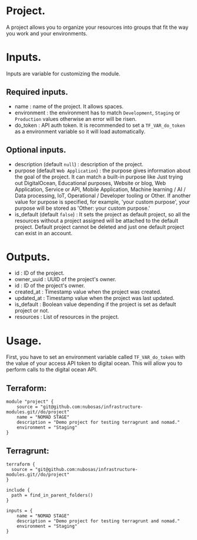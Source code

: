 # Project.

A project allows you to organize your resources into groups that fit the way you work and your environments.

# Inputs.

Inputs are variable for customizing the module. 

## Required inputs.

- name : name of the project. It allows spaces.
- environment : the environment has to match `Development`, `Staging` or `Production` values otherwise an error will be risen. 
- do_token : API auth token. It is recommended to set a `TF_VAR_do_token` as a environment variable so it will load automatically.

## Optional inputs.

- description (default `null`) : description of the project.
- purpose (default `Web Application`) : the purpose gives information about the goal of the project. It can match a built-in purpose like Just trying out DigitalOcean, Educational purposes, Website or blog, Web Application, Service or API, Mobile Application, Machine learning / AI / Data processing, IoT, Operational / Developer tooling or Other. If another value for purpose is specified, for example, 'your custom purpose', your purpose will be stored as 'Other: your custom purpose.'
- is_default (default `false`) :  It sets the project as default project, so all the resources without a project assigned will be attached to the default project. Default project cannot be deleted and just one default project can exist in an account. 

# Outputs.

- id : ID of the project.
- owner_uuid : UUID of the project's owner.
- id : ID of the project's owner.
- created_at : Timestamp value when the project was created.
- updated_at : Timestamp value when the project was last updated.
- is_default : Boolean value depending if the project is set as default project or not.
- resources : List of resources in the project.

# Usage.

First, you have to set an environment variable called `TF_VAR_do_token` with the value of your access API token to digital ocean. This will allow you to perform calls to the digital ocean API.

## Terraform:

````
module "project" {
    source = "git@github.com:nubosas/infrastructure-modules.git//do/project"
    name = "NOMAD STAGE"
    description = "Demo project for testing terragrunt and nomad."
    environment = "Staging"
}
````

## Terragrunt:

````
terraform {
  source = "git@github.com:nubosas/infrastructure-modules.git//do/project"
}

include {
  path = find_in_parent_folders()
}

inputs = {
    name = "NOMAD STAGE"
    description = "Demo project for testing terragrunt and nomad."
    environment = "Staging"
}
````

